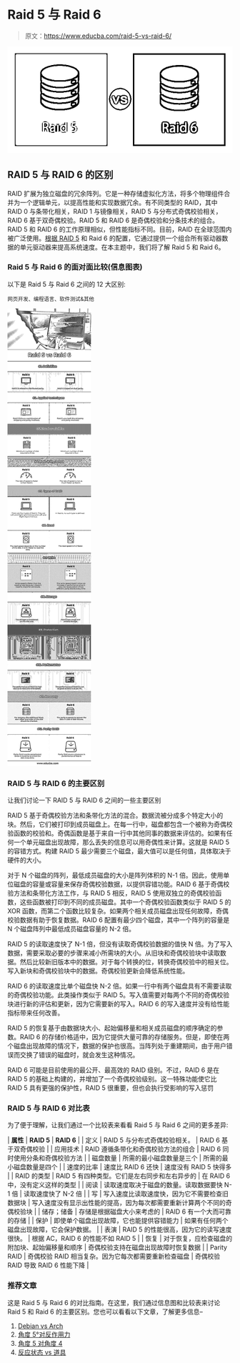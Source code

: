 # Raid 5 与 Raid 6

> 原文：<https://www.educba.com/raid-5-vs-raid-6/>

![Raid 5 vs Raid 6](img/e092f4802c6870491faa27f026d22970.png)



## RAID 5 与 RAID 6 的区别

RAID 扩展为独立磁盘的冗余阵列。它是一种存储虚拟化方法，将多个物理组件合并为一个逻辑单元，以提高性能和实现数据冗余。有不同类型的 RAID，其中 RAID 0 与条带化相关，RAID 1 与镜像相关，RAID 5 与分布式奇偶校验相关，RAID 6 基于双奇偶校验。RAID 5 和 RAID 6 是奇偶校验和分条技术的组合。RAID 5 和 RAID 6 的工作原理相似，但性能指标不同。目前，RAID 在全球范围内被广泛使用。[根据 RAID 5](https://www.educba.com/what-is-raid-5/) 和 Raid 6 的配置，它通过提供一个组合所有驱动器数据的单元驱动器来提高系统速度。在本主题中，我们将了解 Raid 5 和 Raid 6。

### Raid 5 与 Raid 6 的面对面比较(信息图表)

以下是 Raid 5 与 Raid 6 之间的 12 大区别:

<small>网页开发、编程语言、软件测试&其他</small>

![Raid-5-vs-Raid-6-info](img/e08eb6bd62d8a216c109bc248c539c5e.png)



### RAID 5 与 RAID 6 的主要区别

让我们讨论一下 RAID 5 与 RAID 6 之间的一些主要区别

RAID 5 基于奇偶校验方法和条带化方法的混合。数据流被分成多个特定大小的块。然后，它们被打印到成员磁盘上。在每一行中，磁盘都包含一个被称为奇偶校验函数的校验和。奇偶函数是基于来自一行中其他同事的数据来评估的。如果有任何一个单元磁盘出现故障，那么丢失的信息可以用奇偶性来计算。这就是 RAID 5 的容错方式。构建 RAID 5 最少需要三个磁盘，最大值可以是任何值，具体取决于硬件的大小。

对于 N 个磁盘的阵列，最低成员磁盘的大小是阵列体积的 N-1 倍。因此，使用单位磁盘的容量或容量来保存奇偶校验数据，以提供容错功能。RAID 6 基于奇偶校验方法和条带化方法工作，与 RAID 5 相反，RAID 5 使用双独立的奇偶校验函数，这些函数被打印到不同的成员磁盘。其中一个奇偶校验函数类似于 RAID 5 的 XOR 函数，而第二个函数比较复杂。如果两个相关成员磁盘出现任何故障，奇偶校验数据有助于恢复数据。RAID 6 配置有最少四个磁盘，其中一个阵列的容量是 N 个磁盘阵列中最低成员磁盘容量的 N-2 倍。

RAID 5 的读取速度快了 N-1 倍，但没有读取奇偶校验数据的值快 N 倍。为了写入数据，需要采取必要的步骤来减小所需块的大小。从旧块和奇偶校验块中读取数据。然后比较新旧版本中的数据。对于每个转换的位，转换奇偶校验中的相关位。写入新块和奇偶校验块中的数据。奇偶校验更新会降低系统性能。

RAID 6 的读取速度比单个磁盘快 N-2 倍。如果一行中有两个磁盘具有不需要读取的奇偶校验功能。此类操作类似于 RAID 5。写入值需要对每两个不同的奇偶校验块进行新的评估和更新，因为它需要新的写入。RAID 6 的写入速度并没有给性能指标带来任何改善。

RAID 5 的恢复基于由数据块大小、起始偏移量和相关成员磁盘的顺序确定的参数。RAID 6 的存储价格适中，因为它提供大量可靠的存储服务。但是，即使在两个磁盘出现故障的情况下，数据的保护也很高。当阵列处于重建期间，由于用户错误而交换了错误的磁盘时，就会发生这种情况。

RAID 6 可能是目前使用的最公开、最高效的 RAID 级别。不过，RAID 6 是在 RAID 5 的基础上构建的，并增加了一个奇偶校验级别。这一特殊功能使它比 RAID 5 具有更强的保护性，RAID 5 很重要，但也会执行受影响的写入惩罚

### RAID 5 与 RAID 6 对比表

为了便于理解，让我们通过一个比较表来看看 Raid 5 与 Raid 6 之间的更多差异:

| **属性** | **RAID 5** | **RAID 6** |
| 定义 | RAID 5 与分布式奇偶校验相关。 | RAID 6 基于双奇偶校验 |
| 应用技术 | RAID 遵循条带化和奇偶校验方法的组合 | RAID 6 同时使用分条和奇偶校验方法 |
| 磁盘数量 | 所需的最小磁盘数量是三个 | 所需的最小磁盘数量是四个 |
| 速度的比率 | 速度比 RAID 6 还快 | 速度没有 RAID 5 快得多 |
| RAID 的类型 | RAID 5 有四种类型。它们是左右同步和左右异步的 | 在 RAID 6 中，没有定义这样的类型 |
| 阅读 | 读取速度取决于磁盘的数量。读取数据要快 N-1 倍 | 读取速度快了 N-2 倍 |
| 写 | 写入速度比读取速度快，因为它不需要检查旧数据块 | 写入速度没有显示出性能的提高，因为每次都需要重新计算两个不同的奇偶校验块 |
| 储存；储备 | 存储是根据磁盘大小来考虑的 | RAID 6 有一个大而可靠的存储 |
| 保护 | 即使单个磁盘出现故障，它也能提供容错能力 | 如果有任何两个磁盘出现故障，它会保护数据。 |
| 表演 | RAID 5 的性能很高，因为它的读写速度很快。 | 根据 AC，RAID 6 的性能不如 RAID 5 |
| 恢复 | 对于恢复，应检查磁盘的附加块、起始偏移量和顺序 | 奇偶校验支持在磁盘出现故障时恢复数据 |
| Parity RAID | 奇偶校验 RAID 相当复杂。因为它每次都需要重新检查磁盘 | 奇偶校验 RAID 导致 RAID 6 性能下降 |

### 推荐文章

这是 Raid 5 与 Raid 6 的对比指南。在这里，我们通过信息图和比较表来讨论 Raid 5 和 Raid 6 的主要区别。您也可以看看以下文章，了解更多信息–

1.  [Debian vs Arch](https://www.educba.com/debian-vs-arch/)
2.  [角度 5°对反作用力](https://www.educba.com/angular-5-vs-react/)
3.  [角度 5 对角度 4](https://www.educba.com/angular-5-vs-angular-4/)
4.  [反应状态 vs 道具](https://www.educba.com/react-state-vs-props/)





